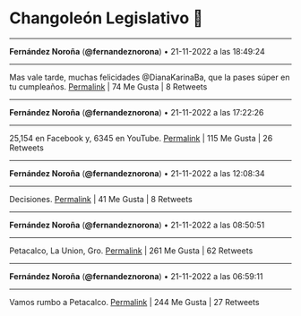 # Changoleón Legislativo 🙈
*****
**Fernández Noroña** (**@fernandeznorona**) • 21-11-2022 a las 18:49:24
*****
Mas vale tarde, muchas felicidades @DianaKarinaBa, que la pases súper en tu cumpleaños.
[Permalink](https://twitter.com/fernandeznorona/status/1594885730597216257) | 74 Me Gusta | 8 Retweets
*****
**Fernández Noroña** (**@fernandeznorona**) • 21-11-2022 a las 17:22:26
*****
25,154 en Facebook y, 6345 en YouTube.
[Permalink](https://twitter.com/fernandeznorona/status/1594863846191239172) | 115 Me Gusta | 26 Retweets
*****
**Fernández Noroña** (**@fernandeznorona**) • 21-11-2022 a las 12:08:34
*****
Decisiones.
[Permalink](https://twitter.com/fernandeznorona/status/1594784856453615634) | 41 Me Gusta | 8 Retweets
*****
**Fernández Noroña** (**@fernandeznorona**) • 21-11-2022 a las 08:50:51
*****
Petacalco, La Union, Gro.
[Permalink](https://twitter.com/fernandeznorona/status/1594735099827949568) | 261 Me Gusta | 62 Retweets
*****
**Fernández Noroña** (**@fernandeznorona**) • 21-11-2022 a las 06:59:11
*****
Vamos rumbo a Petacalco.
[Permalink](https://twitter.com/fernandeznorona/status/1594707001233346560) | 244 Me Gusta | 27 Retweets